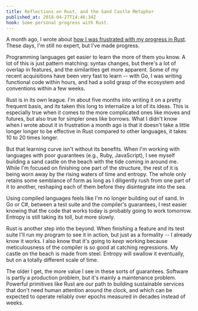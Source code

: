 ```yaml
---
title: Reflections on Rust, and the Sand Castle Metaphor
published_at: 2018-04-27T14:46:34Z
hook: Some personal progress with Rust.
---
```


A month ago, I wrote about [how I was frustrated with my
progress in Rust][walls]. These days, I'm still no expert,
but I've made progress.

Programming languages get easier to learn the more of them
you know. A lot of this is just pattern matching: syntax
changes, but there's a lot of overlap in features, and the
similarities get more apparent. Some of my recent
acquisitions have been very fast to learn -- with Go, I was
writing functional code within hours, and had a solid grasp
of the ecosystem and conventions within a few weeks.

Rust is in its own league. I'm about five months into
writing it on a pretty frequent basis, and its taken this long to
internalize a lot of its ideas. This is especially true
when it comes to the more complicated ones like moves and
futures, but also true for simpler ones like borrows. What
I didn't know when I wrote about it in frustration a month
ago is that it doesn't take a little longer longer to be
effective in Rust compared to other languages, it takes 10
to 20 times longer.

But that learning curve isn't without its benefits. When
I'm working with languages with poor guarantees (e.g.,
Ruby, JavaScript), I see myself building a sand castle on
the beach with the tide coming in around me. While I'm
focused on finishing one part of the structure, the rest of
it is being worn away by the rising waters of time and
entropy. The whole only retains some semblance of form as
long as I diligently rush from one part of it to another,
reshaping each of them before they disintegrate into the
sea.

Using compiled languages feels like I'm no longer building
out of sand. In Go or C#, between a test suite and the
compiler's guarantees, I rest easier knowing that the code
that works today is probably going to work tomorrow.
Entropy is still taking its toll, but more slowly.

Rust is another step into the beyond. When finishing a
feature and its test suite I'll run my program to see it
in action, but just as a formality -- I already know it
works. I also know that it's going to _keep_ working
because meticulousness of the compiler is so good at
catching regressions. My castle on the beach is made from
steel. Entropy will swallow it eventually, but on a totally
different scale of time.

The older I get, the more value I see in these sorts of
guarantees. Software is partly a production problem, but
it's mainly a maintenance problem. Powerful primitives like
Rust are our path to building sustainable services that
don't need human attention around the clock, and which can
be expected to operate reliably over epochs measured in
decades instead of weeks.

[walls]: /fragments/rust-brick-walls
